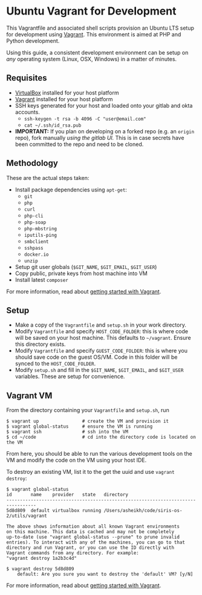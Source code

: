 # Ubuntu Vagrant for Development

This Vagrantfile and associated shell scripts provision an Ubuntu LTS setup for development using [Vagrant]. This environment is aimed at PHP and Python development.

Using this guide, a consistent development environment can be setup on *any* operating system (Linux, OSX, Windows) in a matter of minutes.

## Requisites

* [VirtualBox] installed for your host platform
* [Vagrant] installed for your host platform
* SSH keys generated for your host and loaded onto your gitlab and okta accounts.
    * `ssh-keygen -t rsa -b 4096 -C "user@email.com"`
    * `cat ~/.ssh/id_rsa.pub`
* **IMPORTANT:** If you plan on developing on a forked repo (e.g. an `origin` repo), fork manually _using the gitlab UI._ This is in case secrets have been committed to the repo and need to be cloned.

## Methodology

These are the actual steps taken:

* Install package dependencies using `apt-get`:
    * `git`
    * `php`
    * `curl`
    * `php-cli`
    * `php-soap`
    * `php-mbstring`
    * `iputils-ping`
    * `smbclient`
    * `sshpass`
    * `docker.io`
    * `unzip`
* Setup git user globals (`$GIT_NAME`, `$GIT_EMAIL`, `$GIT_USER`)
* Copy public, private keys from host machine into VM
* Install latest `composer`

For more information, read about [getting started with Vagrant].

## Setup

* Make a copy of the `Vagrantfile` and `setup.sh` in your work directory.
* Modify `Vagrantfile` and specify `HOST_CODE_FOLDER`: this is where code will be saved on your host machine. This defaults to `~/vagrant`. Ensure this directory exists.
* Modify `Vagrantfile` and specify `GUEST_CODE_FOLDER`: this is where you should save code on the guest OS/VM. Code in this folder will be synced to the `HOST_CODE_FOLDER`.
* Modify `setup.sh` and fill in the `$GIT_NAME`, `$GIT_EMAIL`, and `$GIT_USER` variables. These are setup for convenience.

## Vagrant VM

From the directory containing your `Vagrantfile` and `setup.sh`, run
    
    $ vagrant up                # create the VM and provision it
    $ vagrant global-status     # ensure the VM is running
    $ vagrant ssh               # ssh into the VM
    $ cd ~/code                 # cd into the directory code is located on the VM

From here, you should be able to run the various development tools on the VM and modify the code on the VM using your host IDE.

To destroy an existing VM, list it to the get the uuid and use `vagrant destroy`:

    $ vagrant global-status
    id       name    provider   state   directory                                    
    ---------------------------------------------------------------------------------
    5d8d809  default virtualbox running /Users/asheikh/code/siris-os-2/utils/vagrant 
     
    The above shows information about all known Vagrant environments
    on this machine. This data is cached and may not be completely
    up-to-date (use "vagrant global-status --prune" to prune invalid
    entries). To interact with any of the machines, you can go to that
    directory and run Vagrant, or you can use the ID directly with
    Vagrant commands from any directory. For example:
    "vagrant destroy 1a2b3c4d"

    $ vagrant destroy 5d8d809
        default: Are you sure you want to destroy the 'default' VM? [y/N] 

For more information, read about [getting started with Vagrant].

[VirtualBox]: https://www.virtualbox.org/
[Vagrant]: https://www.vagrantup.com/
[getting started with Vagrant]: https://www.vagrantup.com/intro/getting-started/index.html
[Composer]: https://getcomposer.org/download/
